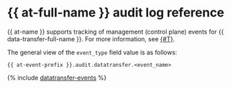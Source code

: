 # {{ at-full-name }} audit log reference

{{ at-name }} supports tracking of management (control plane) events for {{ data-transfer-full-name }}. For more information, see [{#T}](../audit-trails/concepts/format.md).

The general view of the `event_type` field value is as follows:

```text
{{ at-event-prefix }}.audit.datatransfer.<event_name>
```

{% include [datatransfer-events](../_includes/audit-trails/events/datatransfer-events.md) %}
